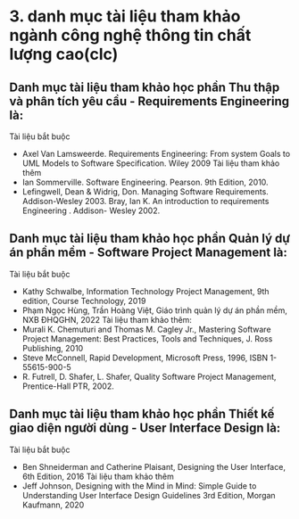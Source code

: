 # 3. danh mục tài liệu tham khảo ngành công nghệ thông tin chất lượng cao(clc)
## Danh mục tài liệu tham khảo học phần Thu thập và phân tích yêu cầu - Requirements Engineering là:
Tài liệu bắt buộc
- Axel Van Lamsweerde. Requirements Engineering: From system Goals to UML Models to Software Specification. Wiley 2009
Tài liệu tham khảo thêm
- Ian Sommerville. Software Engineering. Pearson. 9th Edition, 2010.
- Lefingwell, Dean & Widrig, Don. Managing Software Requirements. Addison-Wesley 2003.
Bray, Ian K. An introduction to requirements Engineering . Addison- Wesley 2002.
## Danh mục tài liệu tham khảo học phần Quản lý dự án phần mềm - Software Project Management là:
Tài liệu bắt buộc
- Kathy Schwalbe, Information Technology Project Management, 9th edition, Course Technology, 2019
- Phạm Ngọc Hùng, Trần Hoàng Việt, Giáo trình quản lý dự án phần mềm, NXB ĐHQGHN, 2022
Tài liệu tham khảo thêm:
- Murali K. Chemuturi and Thomas M. Cagley Jr., Mastering Software Project Management: Best Practices, Tools and Techniques, J. Ross Publishing, 2010
- Steve McConnell, Rapid Development, Microsoft Press, 1996, ISBN 1-55615-900-5
- R. Futrell, D. Shafer, L. Shafer, Quality Software Project Management, Prentice-Hall PTR, 2002.
## Danh mục tài liệu tham khảo học phần Thiết kế giao diện người dùng - User Interface Design là:
Tài liệu bắt buộc
- Ben Shneiderman and Catherine Plaisant, Designing the User Interface, 6th Edition, 2016
Tài liệu tham khảo thêm
- Jeff Johnson, Designing with the Mind in Mind: Simple Guide to Understanding User Interface Design Guidelines 3rd Edition, Morgan Kaufmann, 2020
